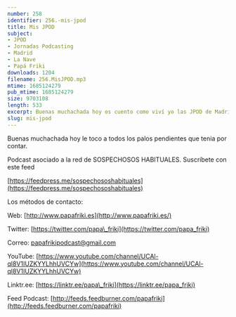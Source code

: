 ```yaml
---
number: 258
identifier: 256.-mis-jpod
title: Mis JPOD
subject:
- JPOD
- Jornadas Podcasting
- Madrid
- La Nave
- Papá Friki
downloads: 1204
filename: 256.MisJPOD.mp3
mtime: 1685124279
pub_mtime: 1685124279
size: 9703108
length: 533
excerpt: Buenas muchachada hoy os cuento como viví yo las JPOD de Madrid
slug: mis-jpod
---
```

Buenas muchachada hoy le toco a todos los palos pendientes que tenia por contar.

Podcast asociado a la red de SOSPECHOSOS HABITUALES. Suscríbete con este feed

[https://feedpress.me/sospechososhabituales](https://feedpress.me/sospechososhabituales)

Los métodos de contacto:

Web: [http://www.papafriki.es](http://www.papafriki.es/)

Twitter: [https://twitter.com/papa\_friki](https://twitter.com/papa_friki)

Correo: [papafrikipodcast@gmail.com](https://archive.org/details/papafrikipodast@gmail.com)

YouTube: [https://www.youtube.com/channel/UCAl-ql8V1IUZKYYLhhUVCYw](https://www.youtube.com/channel/UCAl-ql8V1IUZKYYLhhUVCYw)

Linktr.ee: [https://linktr.ee/papa\_friki](https://linktr.ee/papa_friki)

Feed Podcast: [http://feeds.feedburner.com/papafriki](http://feeds.feedburner.com/papafriki)